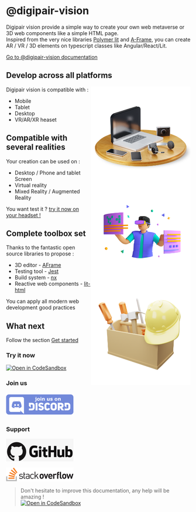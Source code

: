 # @digipair-vision

Digipair vision provide a simple way to create your own web metaverse or 3D web components like a simple HTML page.  
Inspired from the very nice libraries [Polymer lit](https://lit.dev) and [A-Frame](https://aframe.io), you can create AR / VR / 3D elements on typescript classes like Angular/React/Lit.

[Go to @digipair-vision documentation](https://www.digipair-vision.com)

## Develop across all platforms

<img alt="Develop across all platforms" src="./docs/assets/employee-desk.min.png" style="float: right; width: 17rem;"/>

Digipair vision is compatible with :

- Mobile
- Tablet
- Desktop
- VR/AR/XR heaset

## Compatible with several realities

<img alt="Compatible with several realities" src="./docs/assets/boy-using-metaverse-tech.min.png" style="float: right; width: 17rem;"/>

Your creation can be used on :

- Desktop / Phone and tablet Screen
- Virtual reality
- Mixed Reality / Augmented Reality

You want test it ? [try it now on your headset !](https://metaverse-bootstrap.onrender.com)

## Complete toolbox set

<img alt="Complete toolbox set" src="./docs/assets/labour-tool-box.min.png" style="float: right; width: 17rem;"/>

Thanks to the fantastic open source libraries to propose :

- 3D editor - [AFrame](https://aframe.io)
- Testing tool - [Jest](https://jestjs.io)
- Build system - [nx](https://nx.dev)
- Reactive web components - [lit-html](https://lit.dev)

You can apply all modern web development good practices

## What next

Follow the section [Get started](get-started)

### Try it now

[![Open in CodeSandbox](https://codesandbox.io/static/img/play-codesandbox.svg)](https://githubbox.com/digipair-vision/metaverse-boostrap/blob/master/apps/metaverse/src/lib/metaverse.space.ts)

### Join us

[![Join us on Discord](./docs/assets/discord.png)](https://discord.gg/kCqF8xaMHJ)

### Support

[![Github](./docs/assets/github.png)](https://github.com/digipair/digipair-vision)

[![stackoverflow](./docs/assets/stackoverflow.png)](https://stackoverflow.com/questions/tagged/pinser)

> Don't hesitate to improve this documentation, any help will be amazing !  
> [![Open in CodeSandbox](https://codesandbox.io/static/img/play-codesandbox.svg)](https://githubbox.com/digipair/digipair-vision/blob/master/docs/README.md)
